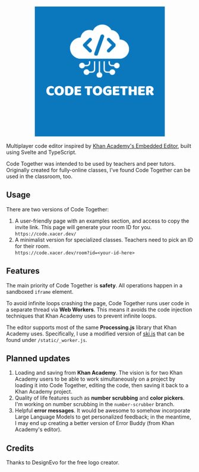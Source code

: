 <p align="center">
    <img src="./static/icon3.png" alt="logo">
</p>

Multiplayer code editor inspired by [Khan Academy's Embedded Editor](https://www.khanacademy.org/computer-programming/new/pjs), built using Svelte and TypeScript.

Code Together was intended to be used by teachers and peer tutors. Originally created for fully-online classes, I've found Code Together can be used in the classroom, too.

## Usage

There are two versions of Code Together:
 1. A user-friendly page with an examples section, and access to copy the invite link. This page will generate your room ID for you.\
    `https://code.xacer.dev/`
 2. A minimalist version for specialized classes. Teachers need to pick an ID for their room.\
    `https://code.xacer.dev/room?id=<your-id-here>`

## Features

The main priority of Code Together is **safety**. All operations happen in a sandboxed `iframe` element.

To avoid infinite loops crashing the page, Code Together runs user code in a separate thread via **Web Workers**. This means it avoids the code injection techniques that Khan Academy uses to prevent infinite loops.

The editor supports most of the same **Processing.js** library that Khan Academy uses. Specifically, I use a modified version of [ski.js](https://github.com/thelegendski/ski.js/) that can be found under `/static/_worker.js`.

## Planned updates

1. Loading and saving from **Khan Academy**. The vision is for two Khan Academy users to be able to work simultaneously on a project by loading it into Code Together, editing the code, then saving it back to a Khan Academy project.
2. Quality of life features such as **number scrubbing** and **color pickers**. I'm working on number scrubbing in the `number-scrubber` branch.
3. Helpful **error messages**. It would be awesome to somehow incorporate Large Language Models to get personalized feedback; in the meantime, I may end up creating a better version of Error Buddy (from Khan Academy's editor).

## Credits

Thanks to DesignEvo for the free logo creator.